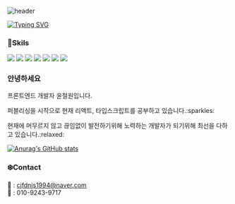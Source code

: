 ![header](https://capsule-render.vercel.app/api?type=wave&color=timeAuto&height=300&section=header&text=DevWonny&fontSize=90)

[![Typing SVG](https://readme-typing-svg.herokuapp.com?font=Source+Sans+Pro&color=%23A6AFED&size=30&center=true&vCenter=true&width=850&lines=FrontEnd+Devloper)](https://git.io/typing-svg)

### :muscle:Skils   
<img src="https://img.shields.io/badge/HTML5-E34F26?style=flat-square&logo=HTML5&logoColor=white"/> <img src="https://img.shields.io/badge/CSS3-1572B6?style=flat-square&logo=CSS3&logoColor=white"/> <img src="https://img.shields.io/badge/JavaScript-F7DF1E?style=flat-square&logo=JavaScript&logoColor=black"/> <img src="https://img.shields.io/badge/jQuery-0769AD?style=flat-square&logo=jQuery&logoColor=white"/> <img src="https://img.shields.io/badge/React-61DAFB?style=flat-square&logo=React&logoColor=black"/> <img src="https://img.shields.io/badge/Node.js-339933?style=flat-square&logo=Node.js&logoColor=white"/> <img src="https://img.shields.io/badge/TypeScript-3178C6?style=flat-square&logo=TypeScript&logoColor=black"/>


### 안녕하세요

  <p>프론트엔드 개발자 윤철원입니다.</p>
  <p>퍼블리싱을 시작으로 현재 리액트, 타입스크립트를 공부하고 있습니다.:sparkles:</p>
  <p>현재에 머무르지 않고 끊임없이 발전하기위해 노력하는 개발자가 되기위해 최선을 다하고 있습니다.:relaxed:</p>
  
  [![Anurag's GitHub stats](https://github-readme-stats.vercel.app/api?username=DevWonny&theme=radical)](https://github.com/DevWonny/github-readme-stats)


### :snowflake:Contact
📧 : cjfdnjs1994@naver.com   
📱 : 010-9243-9717
